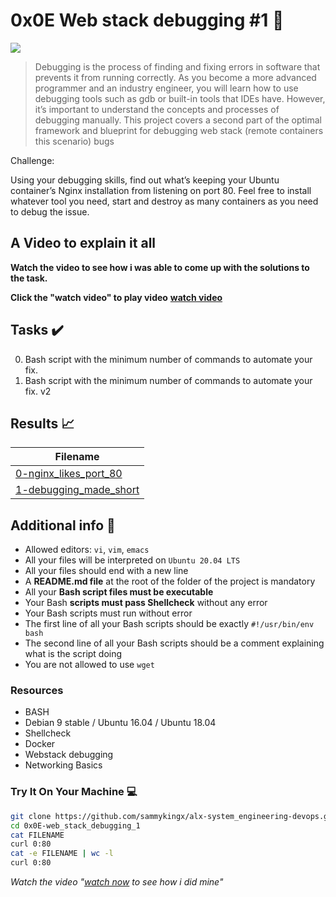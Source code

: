 # 0x0E Web stack debugging #1 :wrench:

![](https://s3.amazonaws.com/intranet-projects-files/holbertonschool-sysadmin_devops/271/B4eeypV.jpg)
> Debugging is the process of finding and fixing errors in software that prevents it from running correctly. As you become a more advanced programmer and an industry engineer, you will learn how to use debugging tools such as gdb or built-in tools that IDEs have. However, it’s important to understand the concepts and processes of debugging manually. This project covers a second part of the optimal framework and blueprint for debugging web stack (remote containers this scenario) bugs

Challenge:

Using your debugging skills, find out what’s keeping your Ubuntu container’s Nginx installation from listening on port 80. Feel free to install whatever tool you need, start and destroy as many containers as you need to debug the issue.

## A Video to explain it all
__Watch the video to see how i was able to come up with the solutions to the task.__

__Click the "watch video" to play video__ [__watch video__](https://youtu.be/Fx6ewkKQdU0)

## Tasks :heavy_check_mark:

0. Bash script with the minimum number of commands to automate your fix.
1. Bash script with the minimum number of commands to automate your fix. v2


## Results :chart_with_upwards_trend:

| Filename |
| ------ |
| [0-nginx_likes_port_80](./0-nginx_likes_port_80)|
| [1-debugging_made_short](./1-debugging_made_short)|

## Additional info :construction:

- Allowed editors: `vi`, `vim`, `emacs`
- All your files will be interpreted on `Ubuntu 20.04 LTS`
- All your files should end with a new line
- A __README.md file__ at the root of the folder of the project is mandatory
- All your __Bash script files must be executable__
- Your Bash __scripts must pass Shellcheck__ without any error
- Your Bash scripts must run without error
- The first line of all your Bash scripts should be exactly `#!/usr/bin/env bash`
- The second line of all your Bash scripts should be a comment explaining what is the script doing
- You are not allowed to use `wget`

### Resources

- BASH
- Debian 9 stable / Ubuntu 16.04 / Ubuntu 18.04 
- Shellcheck
- Docker
- Webstack debugging
- Networking Basics

### Try It On Your Machine :computer:

```bash
git clone https://github.com/sammykingx/alx-system_engineering-devops.git
cd 0x0E-web_stack_debugging_1
cat FILENAME
curl 0:80
cat -e FILENAME | wc -l
curl 0:80
```
_Watch the video "[watch now](https://youtu.be/Fx6ewkKQdU0) to see how i did mine"_
